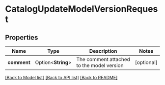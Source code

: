 # CatalogUpdateModelVersionRequest

## Properties

Name | Type | Description | Notes
------------ | ------------- | ------------- | -------------
**comment** | Option<**String**> | The comment attached to the model version | [optional]

[[Back to Model list]](../README.md#documentation-for-models) [[Back to API list]](../README.md#documentation-for-api-endpoints) [[Back to README]](../README.md)


